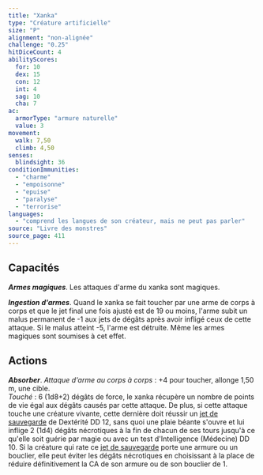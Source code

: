 ```yaml
---
title: "Xanka"
type: "Créature artificielle"
size: "P"
alignment: "non-alignée"
challenge: "0.25"
hitDiceCount: 4
abilityScores:
  for: 10
  dex: 15
  con: 12
  int: 4
  sag: 10
  cha: 7
ac:
  armorType: "armure naturelle"
  value: 3
movement:
  walk: 7,50
  climb: 4,50
senses:
  blindsight: 36
conditionImmunities:
  - "charme"
  - "empoisonne"
  - "epuise"
  - "paralyse"
  - "terrorise"
languages:
  - "comprend les langues de son créateur, mais ne peut pas parler"
source: "Livre des monstres"
source_page: 411
---
```

## Capacités
_**Armes magiques**_. Les attaques d'arme du xanka sont magiques.

_**Ingestion d'armes**_. Quand le xanka se fait toucher par une arme de corps à corps et que le jet final une fois ajusté est de 19 ou moins, l'arme subit un malus permanent de -1 aux jets de dégâts après avoir infligé ceux de cette attaque. Si le malus atteint -5, l'arme est détruite. Même les armes magiques sont soumises à cet effet.

## Actions
_**Absorber**_. _Attaque d'arme au corps à corps_ : +4 pour toucher, allonge 1,50 m, une cible.  
_Touché_ : 6 (1d8+2) dégâts de force, le xanka récupère un nombre de points de vie égal aux dégâts causés par cette attaque. De plus, si cette attaque touche une créature vivante, cette dernière doit réussir un [jet de sauvegarde](/utiliser-les-caracteristiques/#jets-de-sauvegarde) de Dextérité DD 12, sans quoi une plaie béante s'ouvre et lui inflige 2 (1d4) dégâts nécrotiques à la fin de chacun de ses tours jusqu'à ce qu'elle soit guérie par magie ou avec un test d'Intelligence (Médecine) DD 10. Si la créature qui rate ce [jet de sauvegarde](/utiliser-les-caracteristiques/#jets-de-sauvegarde) porte une armure ou un bouclier, elle peut éviter les dégâts nécrotiques en choisissant à la place de réduire définitivement la CA de son armure ou de son bouclier de 1.
